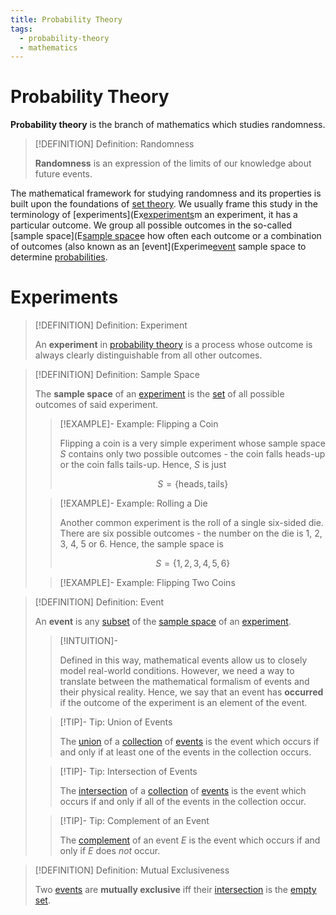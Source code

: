 ```yaml
---
title: Probability Theory
tags:
  - probability-theory
  - mathematics
---
```


# Probability Theory

**Probability theory** is the branch of mathematics which studies randomness.

>[!DEFINITION] Definition: Randomness
>
>**Randomness** is an expression of the limits of our knowledge about future events.
>

The mathematical framework for studying randomness and its properties is built upon the foundations of [set theory](../Set%20Theory/Sets.md). We usually frame this study in the terminology of [experiments](Ex[experiments](./index.md)m an experiment, it has a particular outcome. We group all possible outcomes in the so-called [sample space](E[sample space](./index.md)e how often each outcome or a combination of outcomes (also known as an [event](Experime[event](./index.md) sample space to determine [probabilities](Probability.md).

# Experiments

>[!DEFINITION] Definition: Experiment
>
>An **experiment** in [probability theory](./index.md) is a process whose outcome is always clearly distinguishable from all other outcomes.
>

>[!DEFINITION] Definition: Sample Space
>
>The **sample space** of an [experiment](./index.md#experiments) is the [set](../Set%20Theory/Sets.md) of all possible outcomes of said experiment.
>
>>[!EXAMPLE]- Example: Flipping a Coin
>>
>>Flipping a coin is a very simple experiment whose sample space $S$ contains only two possible outcomes - the coin falls heads-up or the coin falls tails-up. Hence, $S$ is just
>>
>>$$
>>S = \{\mathrm{heads}, \mathrm{tails}\}
>>$$
>>
>
>>[!EXAMPLE]- Example: Rolling a Die
>>
>>Another common experiment is the roll of a single six-sided die. There are six possible outcomes - the number on the die is 1, 2, 3, 4, 5 or 6. Hence, the sample space is
>>
>>$$
>>S = \{1, 2, 3, 4, 5, 6\}
>>$$
>>
>
>>[!EXAMPLE]- Example: Flipping Two Coins
>>
>>
>>
>

>[!DEFINITION] Definition: Event
>
>An **event** is any [subset](../Set%20Theory/Sets.md) of the [sample space](./index.md#experiments) of an [experiment](./index.md#experiments).
>
>>[!INTUITION]-
>>
>>Defined in this way, mathematical events allow us to closely model real-world conditions. However, we need a way to translate between the mathematical formalism of events and their physical reality. Hence, we say that an event has **occurred** if the outcome of the experiment is an element of the event.
>>
>
>>[!TIP]- Tip: Union of Events
>>
>>The [union](../Set%20Theory/Collections/Operations%20with%20Collections.md) of a [collection](../Set%20Theory/Collections/index.md) of [events](./index.md#experiments) is the event which occurs if and only if at least one of the events in the collection occurs.
>>
>
>>[!TIP]- Tip: Intersection of Events
>>
>>The [intersection](../Set%20Theory/Collections/Operations%20with%20Collections.md) of a [collection](../Set%20Theory/Collections/index.md) of [events](./index.md#experiments) is the event which occurs if and only if all of the events in the collection occur.
>>
>
>>[!TIP]- Tip: Complement of an Event
>>
>>The [complement](../Set%20Theory/Complement.md) of an event $E$ is the event which occurs if and only if $E$ does *not* occur.
>>
>

>[!DEFINITION] Definition: Mutual Exclusiveness
>
>Two [events](./index.md#experiments) are **mutually exclusive** iff their [intersection](../Set%20Theory/Set%20Operations.md) is the [empty set](../Set%20Theory/The%20Empty%20Set.md).
>